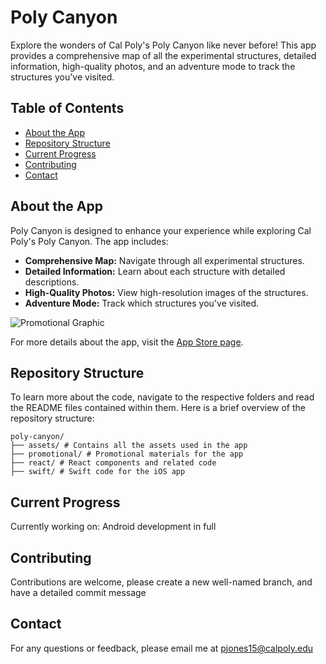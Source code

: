 # Poly Canyon

Explore the wonders of Cal Poly's Poly Canyon like never before! This app provides a comprehensive map of all the experimental structures, detailed information, high-quality photos, and an adventure mode to track the structures you've visited.

## Table of Contents
- [About the App](#about-the-app)
- [Repository Structure](#repository-structure)
- [Current Progress](#current-progress)
- [Contributing](#contributing)
- [Contact](#contact)

## About the App

Poly Canyon is designed to enhance your experience while exploring Cal Poly's Poly Canyon. The app includes:
- **Comprehensive Map:** Navigate through all experimental structures.
- **Detailed Information:** Learn about each structure with detailed descriptions.
- **High-Quality Photos:** View high-resolution images of the structures.
- **Adventure Mode:** Track which structures you've visited.

![Promotional Graphic](promotional/jpg/1920x1080)

For more details about the app, visit the [App Store page](https://apps.apple.com/in/app/poly-canyon/id6499063781).

## Repository Structure

To learn more about the code, navigate to the respective folders and read the README files contained within them. Here is a brief overview of the repository structure:

```
poly-canyon/
├── assets/ # Contains all the assets used in the app
├── promotional/ # Promotional materials for the app
├── react/ # React components and related code
├── swift/ # Swift code for the iOS app
```

## Current Progress

Currently working on: Android development in full 

## Contributing

Contributions are welcome, please create a new well-named branch, and have a detailed commit message 


## Contact 

For any questions or feedback, please email me at pjones15@calpoly.edu 
